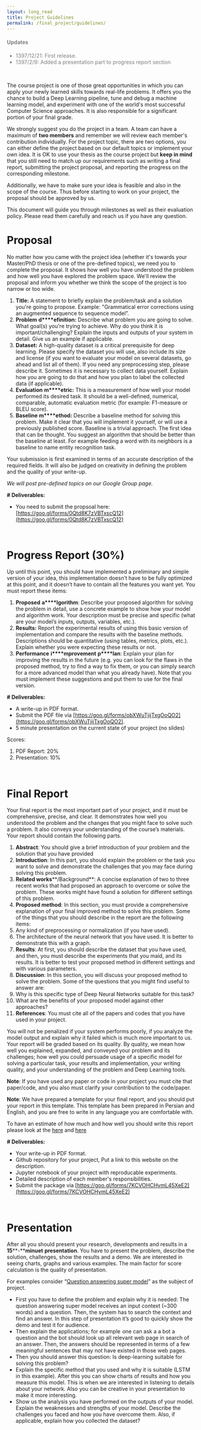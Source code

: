 ```yaml
---
layout: long_read
title: Project Guidelines
permalink: /final_project/guidelines/
---
```


<div style="color: gray">
<h4>Updates</h4>
<ul>
  <li>1397/12/21: First release.</li>
  <li>1397/2/9: Added a presentation part to progress report section</li>
</ul>
<br>
</div>

The course project is one of those great opportunities in which you can apply your newly learned skills towards real-life problems. It offers you the chance to build a Deep Learning pipeline, tune and debug a machine learning model, and experiment with one of the world's most successful Computer Science approaches. It is also responsible for a significant portion of your final grade.

We strongly suggest you do the project in a team.  A team can have a maximum of **two members** and remember we will review each member's contribution individually. For the project topic, there are two options, you can either define the project based on our default topics or implement your own idea. It is OK to use your thesis as the course project but **keep in mind** that you still need to match up our requirements such as writing a final report, submitting the project proposal, and reporting the progress on the corresponding milestone.

Additionally, we have to make sure your idea is feasible and also in the scope of the course. Thus before starting to work on your project, the proposal should be approved by us. 

This document will guide you through milestones as well as their evaluation policy. Please read them carefully and reach us if you have any question.

# Proposal

No matter how you came with the project idea (whether it's towards your Master/PhD thesis or one of the pre-defined topics), we need you to complete the proposal. It shows how well you have understood the problem and how well you have explored the problem space. We'll review the proposal and inform you whether we think the scope of the project is too narrow or too wide.


1. **Title:** A statement to briefly explain the problem/task and a solution you're going to propose. Example: "Grammatical error corrections using an augmented sequence to sequence model”.
2. **Problem** **d****efinition:** Describe what problem you are going to solve. What goal(s) you're trying to achieve.  Why do you think it is important/challenging? Explain the inputs and outputs of your system in detail. Give us an example if applicable. 
3. **Dataset:** A high-quality dataset is a critical prerequisite for deep learning. Please specify the dataset you will use, also include its size and license (if you want to evaluate your model on several datasets, go ahead and list all of them). If you need any preprocessing step, please describe it. Sometimes it is necessary to collect data yourself. Explain how you are going to do that and how you plan to label the collected data (if applicable).
4. **Evaluation** **m****etric:** This is a measurement of how well your model performed its desired task. It should be a well-defined, numerical, comparable, automatic evaluation metric (for example: F1-measure or BLEU score). 
5. **Baseline** **m****ethod:** Describe a baseline method for solving this problem. Make it clear that you will implement it yourself, or will use a previously published score. Baseline is a trivial approach. The first idea that can be thought. You suggest an algorithm that should be better than the baseline at least. For example feeding a word with its neighbors is a baseline to name entity recognition task.

Your submission is first examined in terms of an accurate description of the required fields. It will also be judged on creativity in defining the problem and the quality of your write-up.

*We will post pre-defined topics on our Google Group page.*

**# Deliverables:**
* You need to submit the propsoal here: [https://goo.gl/forms/0Qtd8K7zVBTxscQ12](https://goo.gl/forms/0Qtd8K7zVBTxscQ12)

<br>

# Progress Report (30%)

Up until this point, you should have implemented a preliminary  and simple version of your idea, this implementation doesn’t have to be fully optimized at this point,  and it doesn’t have to contain all the features you want yet.
You must report these items:

1. **Proposed** **a****lgorithm**: Describe your proposed algorithm for solving the problem in detail, use a concrete example to show how your model and algorithm work. Your description must be precise and specific (what are your model’s inputs, outputs, variables, etc.).
2. **Results:** Report the experimental results of using this basic version of implementation and compare the results with the baseline methods. Descriptions should be quantitative (using tables, metrics, plots, etc.). Explain whether you were expecting these results or not.
3. **Performance** **i****mprovement** **p****lan**: Explain your plan for improving the results in the future (e.g. you can look for the flaws in the proposed method, try to find a way to fix them, or you can simply search for a more advanced model than what you already have). Note that you must implement these suggestions and put them to use for the final version.

**# Deliverables:**
* A write-up in PDF format.
* Submit the PDF file via [https://goo.gl/forms/obXWuTjijTxgOoQO2](https://goo.gl/forms/obXWuTjijTxgOoQO2).
* 5 minute presentation on the current state of your project (no slides) 

Scores:
1. PDF Report: 20%
2. Presentation: 10%

<br>

# Final Report

Your final report is the most important part of your project, and it must be comprehensive, precise, and clear. It demonstrates how well you understood the problem and the changes that you might face to solve such a problem. It also conveys your understanding of the course’s materials. Your report should contain the following parts.

1. **Abstract**: You should give a brief introduction of your problem and the solution that you have provided
2. **Introduction**: In this part, you should explain the problem or the task you want to solve and demonstrate the challenges that you may face during solving this problem.
3. **Related works****/Background**: A concise explanation of two to three recent works that had proposed an approach to overcome or solve the problem. These works might have found a solution for different settings of this problem.
4. **Proposed method**: In this section, you must provide a comprehensive explanation of your final improved method to solve this problem. Some of the things that you should describe in the report are the following items:
  1. Any kind of preprocessing or normalization (if you have used).
  2. The architecture of the neural network that you have used. It is better to demonstrate this with a graph.
5. **Results**: At first, you should describe the dataset that you have used, and then, you must describe the experiments that you maid, and its results. It is better to test your proposed method in different settings and with various parameters.
6. **Discussion**: In this section, you will discuss your proposed method to solve the problem. Some of the questions that you might find useful to answer are:
  1. Why is this specific type of Deep Neural Networks suitable for this task?
  2. What are the benefits of your proposed model against other approaches?
7. **References**: You must cite all of the papers and codes that you have used in your project.

You will not be penalized if your system performs poorly, if you analyze the model output and explain why it failed which is much more important to us. Your report will be graded based on its quality. By quality, we mean how well you explained, expanded, and conveyed your problem and its challenges; how well you could persuade usage of a specific model for solving a particular task, your results and implementation, your writing quality, and your understanding of the problem and Deep Learning tools.

**Note**: If you have used any paper or code in your project you must cite that paper/code, and you also must clarify your contribution to the code/paper.

**Note**: We have prepared a template for your final report, and you should put your report in this template. This template has been prepared in Persian and English, and you are free to write in any language you are comfortable with.

To have an estimate of how much and how well you should write this report please look at the [here](http://cs229.stanford.edu/proj2018/) and [here](http://cs229.stanford.edu/proj2017/)

**# Deliverables:**
* Your write-up in PDF format.
* Github repository for your project, Put a link to this website on the description.
* Jupyter notebook of your project with reproducable experiments.
* Detailed description of each member's responsibilities.
* Submit the package via [https://goo.gl/forms/7KCVOHCHymL45XeE2](https://goo.gl/forms/7KCVOHCHymL45XeE2)

<br>

# Presentation
After all you should present your research, developments and results in a **15****-****minuet** **presentation**. You have to present the problem, describe the solution, challenges, show the results and a demo. We are interested in seeing charts, graphs and various examples. The main factor for score calculation is the quality of presentation.

For examples consider “[Question answering super model](https://rajpurkar.github.io/SQuAD-explorer/explore/v2.0/dev/Geology.html?model=BERT%20(single%20model)%20(Google%20AI%20Language)&version=v2.0)” as the subject of project. 

- First you have to define the problem and explain why it is needed: The question answering super model receives an input context (~300 words) and a question. Then, the system has to search the context and find an answer. In this step of presentation it’s good to quickly show the demo and test it for audience. 
- Then explain the applications; for example  one can ask a a bot a question and the bot should look up all relevant web page in search of an answer. Then, the answers should be represented  in terms of a few meaningful sentences that may not have existed in those web pages.
- Then you should answer this question: Is deep-learning suitable for solving this problem? 
- Explain the specific method that you used and why it is suitable (LSTM in this example). After this you can show charts of results and how you measure this model. This is when we are interested in listening to details about your network. Also you can be creative in your presentation to make it more interesting.
- Show us the analysis you have performed on the outputs of your model. Explain the weaknesses and strengths of your model. Describe the challenges you faced and how you have overcome them. Also, if applicable, explain how you collected the dataset?


